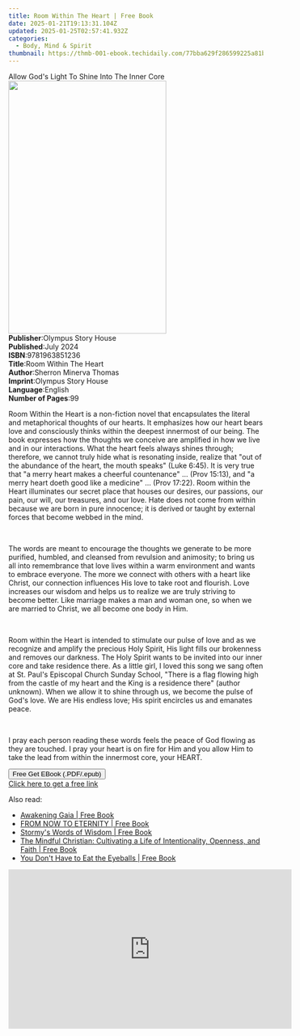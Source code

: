 ```yaml
---
title: Room Within The Heart | Free Book
date: 2025-01-21T19:13:31.104Z
updated: 2025-01-25T02:57:41.932Z
categories:
  - Body, Mind & Spirit
thumbnail: https://thmb-001-ebook.techidaily.com/77bba629f286599225a81bc16cd5238480ed611002e90395202d8302a09e4f14.jpg
---
```

<main id="book-container">
  <div class="flex flex-col">
    <div class="book-brief flex-1 py-6 px-4 sm:p-6 md:py-10 md:px-8">
      <!-- brief-->
      <div class="book-brief-main">
        Allow God's Light To Shine Into The Inner Core
      </div>
    </div>
    <div
      class="book-meta-info flex-1 grid gap-4 col-start-1 col-end-3 row-start-1 sm:mb-6 sm:grid-cols-4 lg:gap-6 lg:col-start-2 lg:row-end-6 lg:row-span-6 lg:mb-0"
    >
      <div
        class="book-meta-info-left place-content-center mt-4 p-4 text-sm leading-6 col-start-2 col-span-2 dark:text-slate-400"
      >
        <img
          class="w-full h-500 object-cover rounded-lg sm:h-255 sm:col-span-2 lg:col-span-full"
          src="https://img-001-ebook.techidaily.com/a13c9d120e5e0b4b6d8fdbb647105ba3ff958d9f01647f75339cfe0bfe6d408d.jpg"
          alt=""
          width="312"
          height="500"
        />
      </div>
      <div
        class="book-meta-info-right mt-2 col-start-1 row-start-2 col-span-3 self-center"
      >
        <!-- meta data  -->
        <div class="flex flex-col px-4 md:px-8">
          <div class="flex-1">
            <strong>Publisher</strong>:<span class="px-2"
              >Olympus Story House</span
            >
          </div>
          <div class="flex-1">
            <strong>Published</strong>:<span class="px-2">July 2024</span>
          </div>
          <div class="flex-1">
            <strong>ISBN</strong>:<span class="px-2">9781963851236</span>
          </div>
          <div class="flex-1">
            <strong>Title</strong>:<span class="px-2"
              >Room Within The Heart</span
            >
          </div>
          <div class="flex-1">
            <strong>Author</strong>:<span class="px-2"
              >Sherron Minerva Thomas</span
            >
          </div>
          <div class="flex-1">
            <strong>Imprint</strong>:<span class="px-2"
              >Olympus Story House</span
            >
          </div>
          <div class="flex-1">
            <strong>Language</strong>:<span class="px-2">English</span>
          </div>
          <div class="flex-1">
            <strong>Number of Pages</strong>:<span class="px-2">99</span>
          </div>
        </div>
      </div>
    </div>
    <div class="book-description flex-1 py-6 px-4 sm:p-6 md:py-10 md:px-8">
      <div class="book-description-main">
        <div accordion-content="" id="description">
          <p>
            Room Within the Heart is a non-fiction novel that encapsulates the
            literal and metaphorical thoughts of our hearts. It emphasizes how
            our heart bears love and consciously thinks within the deepest
            innermost of our being. The book expresses how the thoughts we
            conceive are amplified in how we live and in our interactions. What
            the heart feels always shines through; therefore, we cannot truly
            hide what is resonating inside, realize that "out of the abundance
            of the heart, the mouth speaks" (Luke 6:45). It is very true that "a
            merry heart makes a cheerful countenance" ... (Prov 15:13), and "a
            merry heart doeth good like a medicine" ... (Prov 17:22). Room
            within the Heart illuminates our secret place that houses our
            desires, our passions, our pain, our will, our treasures, and our
            love. Hate does not come from within because we are born in pure
            innocence; it is derived or taught by external forces that become
            webbed in the mind.
          </p>
          <p><br /></p>
          <p>
            The words are meant to encourage the thoughts we generate to be more
            purified, humbled, and cleansed from revulsion and animosity; to
            bring us all into remembrance that love lives within a warm
            environment and wants to embrace everyone. The more we connect with
            others with a heart like Christ, our connection influences His love
            to take root and flourish. Love increases our wisdom and helps us to
            realize we are truly striving to become better. Like marriage makes
            a man and woman one, so when we are married to Christ, we all become
            one body in Him.
          </p>
          <p><br /></p>
          <p>
            Room within the Heart is intended to stimulate our pulse of love and
            as we recognize and amplify the precious Holy Spirit, His light
            fills our brokenness and removes our darkness. The Holy Spirit wants
            to be invited into our inner core and take residence there. As a
            little girl, I loved this song we sang often at St. Paul's Episcopal
            Church Sunday School, "There is a flag flowing high from the castle
            of my heart and the King is a residence there" (author unknown).
            When we allow it to shine through us, we become the pulse of God's
            love. We are His endless love; His spirit encircles us and emanates
            peace.
          </p>
          <p><br /></p>
          <p>
            I pray each person reading these words feels the peace of God
            flowing as they are touched. I pray your heart is on fire for Him
            and you allow Him to take the lead from within the innermost core,
            your HEART.
          </p>
        </div>
        <div class="accordion-fader"></div>
      </div>
    </div>
    <div class="book-excerpts flex-1 py-6 px-4 sm:p-6 md:py-10 md:px-8"></div>
    <div
      class="book-about-author flex-1 py-6 px-4 sm:p-6 md:py-10 md:px-8"
    ></div>
    <div class="book-free-get flex-1 py-6 px-4 sm:p-6 md:py-10 md:px-8">
      <button
        id="btn-free-get"
        class="bg-blue-500 hover:bg-blue-700 text-white font-bold py-2 px-4 rounded"
      >
        Free Get EBook (.PDF/.epub)
      </button>
      <div id="countdown-display" class="px-2 text-lg mt-2"></div>
      <a
        id="free-link"
        class="hidden bg-blue-500 hover:bg-blue-700 text-white font-bold py-2 px-4 rounded"
        href="https://www.ebooks.com/en-us/book/211424281/room-within-the-heart/sherron-minerva-thomas/"
        target="_blank"
        >Click here to get a free link</a
      >
    </div>
    <script>
      let countdownTime = 0;
      let countdownInterval = null;
      document
        .getElementById('btn-free-get')
        .addEventListener('click', startCountdown);
      function startCountdown() {
        countdownTime = new Date().getTime() + 60000 * 3;
        countdownInterval = setInterval(updateCountdown, 1000);
        document.getElementById('btn-free-get').disabled = true;
        document
          .getElementById('btn-free-get')
          .classList.add('bg-gray-500', 'cursor-not-allowed');
      }
      function updateCountdown() {
        let currentTime = new Date().getTime();
        let timeLeft = countdownTime - currentTime;
        let secondsLeft = Math.floor(timeLeft / 1000);
        document.getElementById('countdown-display').innerHTML =
          `Remaining time: ${secondsLeft} seconds.`;
        if (secondsLeft <= 0) {
          clearInterval(countdownInterval);
          document.getElementById('btn-free-get').classList.add('hidden');
          document.getElementById('free-link').classList.remove('hidden');
          document.getElementById('countdown-display').innerHTML = '';
        }
      }
    </script>
  </div>
</main>

<ins class="adsbygoogle"
      style="display:block"
      data-ad-client="ca-pub-7571918770474297"
      data-ad-slot="8358498916"
      data-ad-format="auto"
      data-full-width-responsive="true"></ins>
    

<span class="atpl-alsoreadstyle">Also read:</span>
<div><ul>
<li><a href="https://novels-ebooks.techidaily.com/209911909-9781733772235-awakening-gaia/"><u>Awakening Gaia | Free Book</u></a></li>
<li><a href="https://novels-ebooks.techidaily.com/209912607-9780975815755-from-now-to-eternity/"><u>FROM NOW TO ETERNITY | Free Book</u></a></li>
<li><a href="https://novels-ebooks.techidaily.com/209913043-9781733343718-stormys-words-of-wisdom/"><u>Stormy's Words of Wisdom | Free Book</u></a></li>
<li><a href="https://novels-ebooks.techidaily.com/209912882-9781506458625-the-mindful-christian-cultivating-a-life-of-intentionality-openness-and-faith/"><u>The Mindful Christian: Cultivating a Life of Intentionality, Openness, and Faith | Free Book</u></a></li>
<li><a href="https://novels-ebooks.techidaily.com/209911996-9780228818298-you-dont-have-to-eat-the-eyeballs/"><u>You Don't Have to Eat the Eyeballs | Free Book</u></a></li>
</ul></div>

<!-- affiliate ads begin -->
<iframe width="560" height="315" src="https://www.youtube.com/embed/HaM818fFKXQ?si=ZZLA4lFSHSgCpSE0" title="YouTube video player" frameborder="0" allow="accelerometer; autoplay; clipboard-write; encrypted-media; gyroscope; picture-in-picture; web-share" referrerpolicy="strict-origin-when-cross-origin" allowfullscreen></iframe>
<!-- affiliate ads end -->

